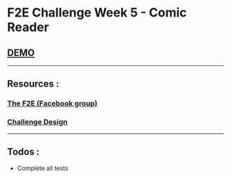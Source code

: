 # F2E Challenge Week 5 - Comic Reader

## [DEMO](http://jffy-comic-reader.surge.sh)

---

## Resources :

### [The F2E (Facebook group)](https://www.facebook.com/groups/173311386703334/)

### [Challenge Design](https://hexschool.github.io/THE_F2E_Design/week5-comic%20viewer/)

---

## Todos :

- Complete all tests
